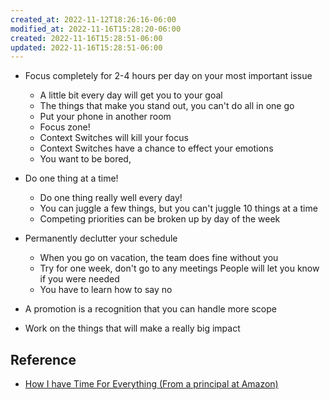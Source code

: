 ```yaml
---
created_at: 2022-11-12T18:26:16-06:00
modified_at: 2022-11-16T15:28:20-06:00
created: 2022-11-16T15:28:51-06:00
updated: 2022-11-16T15:28:51-06:00
---
```


- Focus completely for 2-4 hours per day on your most important issue
	- A little bit every day will get you to your goal
	- The things that make you stand out, you can't do all in one go
	- Put your phone in another room
	- Focus zone!
	- Context Switches will kill your focus
	- Context Switches have a chance to effect your emotions
	- You want to be bored,
- Do one thing at a time!
	- Do one thing really well every day!
	- You can juggle a few things, but you can't juggle 10 things at a time
	- Competing priorities can be broken up by day of the week
- Permanently declutter your schedule
	- When you go on vacation, the team does fine without you
	- Try for one week, don't go to any meetings
		  People will let you know if you were needed
	- You have to learn how to say no

- A promotion is a recognition that you can handle more scope
- Work on the things that will make a really big impact

## Reference

- [How I have Time For Everything (From a principal at Amazon)](https://www.youtube.com/watch?v=c3pzcV9yi24)